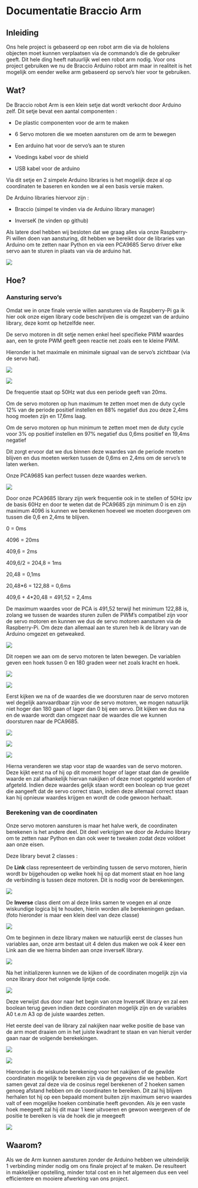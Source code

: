 Documentatie Braccio Arm
========================

Inleiding
---------

Ons hele project is gebaseerd op een robot arm die via de hololens objecten moet
kunnen verplaatsen via de commando’s die de gebruiker geeft. Dit hele ding heeft
natuurlijk wel een robot arm nodig. Voor ons project gebruiken we nu de Braccio
Arduino robot arm maar in realiteit is het mogelijk om eender welke arm
gebaseerd op servo’s hier voor te gebruiken.

Wat?
----

De Braccio robot Arm is een klein setje dat wordt verkocht door Arduino zelf.
Dit setje bevat een aantal componenten :

-   De plastic componenten voor de arm te maken

-   6 Servo motoren die we moeten aansturen om de arm te bewegen

-   Een arduino hat voor de servo’s aan te sturen

-   Voedings kabel voor de shield

-   USB kabel voor de arduino

Via dit setje en 2 simpele Arduino libraries is het mogelijk deze al op
coordinaten te baseren en konden we al een basis versie maken.

De Arduino libraries hiervoor zijn :

-   Braccio (simpel te vinden via de Arduino library manager)

-   InverseK (te vinden op github)

Als latere doel hebben wij besloten dat we graag alles via onze Raspberry-Pi
willen doen van aansturing, dit hebben we bereikt door de libraries van Arduino
om te zetten naar Python en via een PCA9685 Servo driver elke servo aan te
sturen in plaats van via de arduino hat.

![](media/ce2f495cd9e62402cdb9d3143e887d74.png)

Hoe?
----

### Aansturing servo’s

Omdat we in onze finale versie willen aansturen via de Raspberry-Pi ga ik hier
ook onze eigen library code beschrijven die is omgezet van de arduino library,
deze komt op hetzelfde neer.

De servo motoren in dit setje nemen enkel heel specifieke PWM waardes aan, een
te grote PWM geeft geen reactie net zoals een te kleine PWM.

Hieronder is het maximale en minimale signaal van de servo’s zichtbaar (via de
servo hat).

![](media/428a44e376874244c19a5cf6fb33e58a.jpg)

![](media/6d3c290967e9f8eb105deb0ebad0aa78.jpg)

De frequentie staat op 50Hz wat dus een periode geeft van 20ms.

Om de servo motoren op hun maximum te zetten moet men de duty cycle 12% van de
periode positief instellen en 88% negatief dus zou deze 2,4ms hoog moeten zijn
en 17,6ms laag.

Om de servo motoren op hun minimum te zetten moet men de duty cycle voor 3% op
positief instellen en 97% negatief dus 0,6ms positief en 19,4ms negatief

Dit zorgt ervoor dat we dus binnen deze waardes van de periode moeten blijven en
dus moeten werken tussen de 0,6ms en 2,4ms om de servo’s te laten werken.

Onze PCA9685 kan perfect tussen deze waardes werken.

![](media/59204ec28286bb3fdc8f218239eeb323.png)

Door onze PCA9685 library zijn werk frequentie ook in te stellen of 50Hz ipv de
basis 60Hz en door te weten dat de PCA9685 zijn minimum 0 is en zijn maximum
4096 is kunnen we berekenen hoeveel we moeten doorgeven om tussen die 0,6 en
2,4ms te blijven.

0 = 0ms

4096 = 20ms

409,6 = 2ms

409,6/2 = 204,8 = 1ms

20,48 = 0,1ms

20,48\*6 = 122,88 = 0,6ms

409,6 + 4\*20,48 = 491,52 = 2,4ms

De maximum waardes voor de PCA is 491,52 terwijl het minimum 122,88 is, zolang
we tussen de waardes sturen zullen de PWM’s compatibel zijn voor de servo
motoren en kunnen we dus de servo motoren aansturen via de Raspberry-Pi. Om deze
dan allemaal aan te sturen heb ik de library van de Arduino omgezet en
getweaked.

![](media/8e7a0fb84245082bc179f28666f581d7.png)

Dit roepen we aan om de servo motoren te laten bewegen. De variablen geven een
hoek tussen 0 en 180 graden weer net zoals kracht en hoek.

![](media/963d3b586b5f84c266e477fe65154420.png)

![](media/5d1000e14e34b401eb65e7c9533c27a0.png)

Eerst kijken we na of de waardes die we doorsturen naar de servo motoren wel
degelijk aanvaardbaar zijn voor de servo motoren, we mogen natuurlijk niet hoger
dan 180 gaan of lager dan 0 bij een servo. Dit kijken we dus na en de waarde
wordt dan omgezet naar de waardes die we kunnen doorsturen naar de PCA9685.

![](media/b667ab4cc26d47594f034604057105f3.png)

![](media/4fe1a9ce983a9780b06073fc31cf0ce8.png)

![](media/0539770282510ba8b961aaa282e0b58b.png)

Hierna veranderen we stap voor stap de waardes van de servo motoren. Deze kijkt
eerst na of hij op dit moment hoger of lager staat dan de gewilde waarde en zal
afhankelijk hiervan nakijken of deze moet opgeteld worden of afgeteld. Indien
deze waardes gelijk staan wordt een boolean op true gezet die aangeeft dat de
servo correct staan, indien deze allemaal correct staan kan hij opnieuw waardes
krijgen en wordt de code gewoon herhaalt.

### Berekening van de coordinaten

Onze servo motoren aansturen is maar het halve werk, de coordinaten berekenen is
het andere deel. Dit deel verkrijgen we door de Arduino library om te zetten
naar Python en dan ook weer te tweaken zodat deze voldoet aan onze eisen.

Deze library bevat 2 classes :

De **Link** class representeert de verbinding tussen de servo motoren, hierin
wordt bv bijgehouden op welke hoek hij op dat moment staat en hoe lang de
verbinding is tussen deze motoren. Dit is nodig voor de berekeningen.

![](media/b047f9d06d7278002208273979ded439.png)

De **Inverse** class dient om al deze links samen te voegen en al onze
wiskundige logica bij te houden, hierin worden alle berekeningen gedaan. (foto
hieronder is maar een klein deel van deze classe)

![](media/1990b7309dad94e1d306c3497bbc8bbb.png)

Om te beginnen in deze library maken we natuurlijk eerst de classes hun
variables aan, onze arm bestaat uit 4 delen dus maken we ook 4 keer een Link aan
die we hierna binden aan onze inverseK library.

![](media/bf905267464223a0af5a6cc3432034c1.png)

Na het initializeren kunnen we de kijken of de coordinaten mogelijk zijn via
onze library door het volgende lijntje code.

![](media/f1681e33a0e0336df77f876110b8d64c.png)

Deze verwijst dus door naar het begin van onze InverseK library en zal een
boolean terug geven indien deze coordinaten mogelijk zijn en de variables A0
t.e.m A3 op de juiste waardes zetten.

Het eerste deel van de library zal nakijken naar welke positie de base van de
arm moet draaien om in het juiste kwadrant te staan en van hieruit verder gaan
naar de volgende berekekingen.

![](media/ddc1a2b0c043cd6b0c79f68589c44f48.png)

![](media/02c94308d2b0b151600f1f3c30f48797.png)

Hieronder is de wiskunde berekening voor het nakijken of de gewilde coordinaten
mogelijk te bereiken zijn via de gegevens die we hebben. Kort samen gevat zal
deze via de cosinus regel berekenen of 2 hoeken samen genoeg afstand hebben om
de coordinaten te bereiken. Dit zal hij blijven herhalen tot hij op een bepaald
moment buiten zijn maximum servo waardes valt of een mogelijke hoeken combinatie
heeft gevonden. Als je een vaste hoek meegeeft zal hij dit maar 1 keer uitvoeren
en gewoon weergeven of de positie te bereiken is via de hoek die je meegeeft

![](media/2690212bb4cd96687255fd5d9bdebefd.png)

Waarom?
-------

Als we de Arm kunnen aansturen zonder de Arduino hebben we uiteindelijk 1
verbinding minder nodig om ons finale project af te maken. De resulteert in
makkelijker opstelling, minder total cost en in het algemeen dus een veel
efficientere en mooiere afwerking van ons project.
